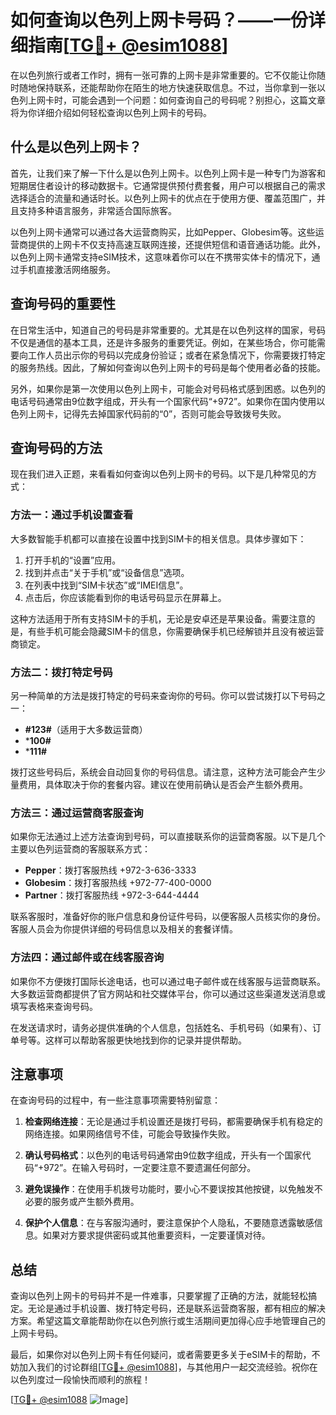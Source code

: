 # 如何查询以色列上网卡号码？——一份详细指南[[TG💪+ @esim1088](https://t.me/s/esim1088)]

在以色列旅行或者工作时，拥有一张可靠的上网卡是非常重要的。它不仅能让你随时随地保持联系，还能帮助你在陌生的地方快速获取信息。不过，当你拿到一张以色列上网卡时，可能会遇到一个问题：如何查询自己的号码呢？别担心，这篇文章将为你详细介绍如何轻松查询以色列上网卡的号码。

## 什么是以色列上网卡？

首先，让我们来了解一下什么是以色列上网卡。以色列上网卡是一种专门为游客和短期居住者设计的移动数据卡。它通常提供预付费套餐，用户可以根据自己的需求选择适合的流量和通话时长。以色列上网卡的优点在于使用方便、覆盖范围广，并且支持多种语言服务，非常适合国际旅客。

以色列上网卡通常可以通过各大运营商购买，比如Pepper、Globesim等。这些运营商提供的上网卡不仅支持高速互联网连接，还提供短信和语音通话功能。此外，以色列上网卡通常支持eSIM技术，这意味着你可以在不携带实体卡的情况下，通过手机直接激活网络服务。

## 查询号码的重要性

在日常生活中，知道自己的号码是非常重要的。尤其是在以色列这样的国家，号码不仅是通信的基本工具，还是许多服务的重要凭证。例如，在某些场合，你可能需要向工作人员出示你的号码以完成身份验证；或者在紧急情况下，你需要拨打特定的服务热线。因此，了解如何查询以色列上网卡的号码是每个使用者必备的技能。

另外，如果你是第一次使用以色列上网卡，可能会对号码格式感到困惑。以色列的电话号码通常由9位数字组成，开头有一个国家代码“+972”。如果你在国内使用以色列上网卡，记得先去掉国家代码前的“0”，否则可能会导致拨号失败。

## 查询号码的方法

现在我们进入正题，来看看如何查询以色列上网卡的号码。以下是几种常见的方式：

### 方法一：通过手机设置查看

大多数智能手机都可以直接在设置中找到SIM卡的相关信息。具体步骤如下：

1. 打开手机的“设置”应用。
2. 找到并点击“关于手机”或“设备信息”选项。
3. 在列表中找到“SIM卡状态”或“IMEI信息”。
4. 点击后，你应该能看到你的电话号码显示在屏幕上。

这种方法适用于所有支持SIM卡的手机，无论是安卓还是苹果设备。需要注意的是，有些手机可能会隐藏SIM卡的信息，你需要确保手机已经解锁并且没有被运营商锁定。

### 方法二：拨打特定号码

另一种简单的方法是拨打特定的号码来查询你的号码。你可以尝试拨打以下号码之一：

- **#123#**（适用于大多数运营商）
- ***100#**
- ***111#**

拨打这些号码后，系统会自动回复你的号码信息。请注意，这种方法可能会产生少量费用，具体取决于你的套餐内容。建议在使用前确认是否会产生额外费用。

### 方法三：通过运营商客服查询

如果你无法通过上述方法查询到号码，可以直接联系你的运营商客服。以下是几个主要以色列运营商的客服联系方式：

- **Pepper**：拨打客服热线 +972-3-636-3333
- **Globesim**：拨打客服热线 +972-77-400-0000
- **Partner**：拨打客服热线 +972-3-644-4444

联系客服时，准备好你的账户信息和身份证件号码，以便客服人员核实你的身份。客服人员会为你提供详细的号码信息以及相关的套餐详情。

### 方法四：通过邮件或在线客服咨询

如果你不方便拨打国际长途电话，也可以通过电子邮件或在线客服与运营商联系。大多数运营商都提供了官方网站和社交媒体平台，你可以通过这些渠道发送消息或填写表格来查询号码。

在发送请求时，请务必提供准确的个人信息，包括姓名、手机号码（如果有）、订单号等。这样可以帮助客服更快地找到你的记录并提供帮助。

## 注意事项

在查询号码的过程中，有一些注意事项需要特别留意：

1. **检查网络连接**：无论是通过手机设置还是拨打号码，都需要确保手机有稳定的网络连接。如果网络信号不佳，可能会导致操作失败。
   
2. **确认号码格式**：以色列的电话号码通常由9位数字组成，开头有一个国家代码“+972”。在输入号码时，一定要注意不要遗漏任何部分。

3. **避免误操作**：在使用手机拨号功能时，要小心不要误按其他按键，以免触发不必要的服务或产生额外费用。

4. **保护个人信息**：在与客服沟通时，要注意保护个人隐私，不要随意透露敏感信息。如果对方要求提供密码或其他重要资料，一定要谨慎对待。

## 总结

查询以色列上网卡的号码并不是一件难事，只要掌握了正确的方法，就能轻松搞定。无论是通过手机设置、拨打特定号码，还是联系运营商客服，都有相应的解决方案。希望这篇文章能帮助你在以色列旅行或生活期间更加得心应手地管理自己的上网卡号码。

最后，如果你对以色列上网卡有任何疑问，或者需要更多关于eSIM卡的帮助，不妨加入我们的讨论群组[[TG💪+ @esim1088](https://t.me/s/esim1088)]，与其他用户一起交流经验。祝你在以色列度过一段愉快而顺利的旅程！

[[TG💪+ @esim1088](https://t.me/s/esim1088) ![Image](https://i.postimg.cc/4NQfJmqS/Snipaste-2025-05-13-00-14-12.png)]